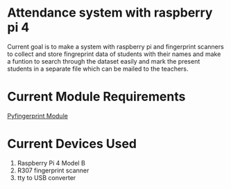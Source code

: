 # Attendance system with raspberry pi 4
Current goal is to make a system with raspberry pi and fingerprint scanners to collect and store fingreprint data of students with their names and make a funtion to search through the dataset easily and mark the present students in a separate file which can be mailed to the teachers.

# Current Module Requirements
<a href="https://pypi.org/project/pyfingerprint/">Pyfingerprint Module</a>

# Current Devices Used
1. Raspberry Pi 4 Model B
2. R307 fingerprint scanner
3. tty to USB converter
